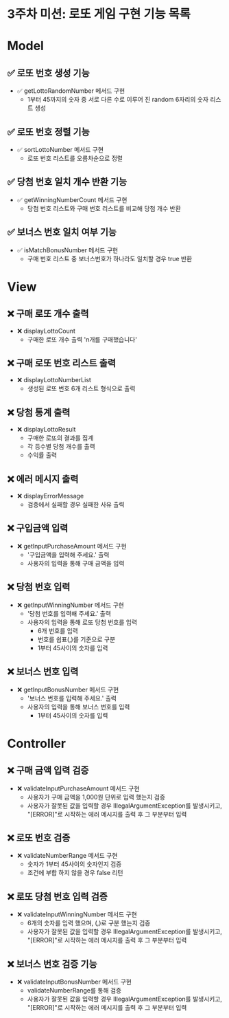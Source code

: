 # 3주차 미션: 로또 게임 구현 기능 목록

# Model

## ✅ 로또 번호 생성 기능

- ✅ getLottoRandomNumber 메서드 구현
    -  1부터 45까지의 숫자 중 서로 다른 수로 이루어 진 random 6자리의 숫자 리스트 생성

## ✅ 로또 번호 정렬 기능

- ✅ sortLottoNumber 메서드 구현
  -  로또 번호 리스트를 오름차순으로 정렬

## ✅ 당첨 번호 일치 개수 반환 기능

- ✅ getWinningNumberCount 메서드 구현
  -  당첨 번호 리스트와 구매 번호 리스트를 비교해 당첨 개수 반환

## ✅ 보너스 번호 일치 여부 기능

- ✅ isMatchBonusNumber 메서드 구현
  -  구매 번호 리스트 중 보너스번호가 하나라도 일치할 경우 true 반환

# View
## ❌ 구매 로또 개수 출력

- ❌ displayLottoCount
  -  구매한 로또 개수 출력 'n개를 구매했습니다'

## ❌ 구매 로또 번호 리스트 출력

- ❌ displayLottoNumberList
    -  생성된 로또 번호 6개 리스트 형식으로 출력
  
## ❌ 당첨 통계 출력

- ❌ displayLottoResult
  -  구매한 로또의 결과를 집계
    - 각 등수별 당첨 개수를 출력
    - 수익률 출력
  
## ❌ 에러 메시지 출력

- ❌ displayErrorMessage
  -  검증에서 실패할 경우 실패한 사유 출력

## ❌ 구입금액 입력

- ❌ getInputPurchaseAmount 메서드 구현
  - '구입금액을 입력해 주세요.' 출력
  - 사용자의 입력을 통해 구매 금액을 입력

## ❌ 당첨 번호 입력

- ❌ getInputWinningNumber 메서드 구현
  - '당첨 번호를 입력해 주세요.' 출력
  - 사용자의 입력을 통해 로또 당첨 번호를 입력
    - 6개 번호를 입력
    - 번호를 쉽표(,)를 기준으로 구분
    - 1부터 45사이의 숫자를 입력

## ❌ 보너스 번호 입력

- ❌ getInputBonusNumber 메서드 구현
  - '보너스 번호를 입력해 주세요.' 출력
  - 사용자의 입력을 통해 보너스 번호를 입력
    - 1부터 45사이의 숫자를 입력
  
# Controller

## ❌ 구매 금액 입력 검증

- ❌ validateInputPurchaseAmount 메서드 구현
  - 사용자가 구매 금액을 1,000원 단위로 입력 했는지 검증
  - 사용자가 잘못된 값을 입력할 경우 IllegalArgumentException를 발생시키고, "[ERROR]"로 시작하는 에러 메시지를 출력 후 그 부분부터 입력

## ❌ 로또 번호 검증 

- ❌ validateNumberRange 메서드 구현
  - 숫자가 1부터 45사이의 숫자인지 검증
  - 조건에 부합 하지 않을 경우 false 리턴 
  
## ❌ 로또 당첨 번호 입력 검증 

- ❌ validateInputWinningNumber 메서드 구현
  - 6개의 숫자를 입력 했으며, (,)로 구분 했는지 검증
  - 사용자가 잘못된 값을 입력할 경우 IllegalArgumentException를 발생시키고, "[ERROR]"로 시작하는 에러 메시지를 출력 후 그 부분부터 입력

## ❌ 보너스 번호 검증 기능

- ❌ validateInputBonusNumber 메서드 구현
  - validateNumberRange를 통해 검증
  - 사용자가 잘못된 값을 입력할 경우 IllegalArgumentException를 발생시키고, "[ERROR]"로 시작하는 에러 메시지를 출력 후 그 부분부터 입력
